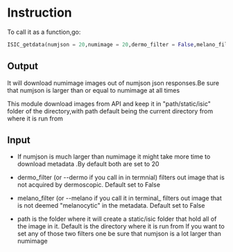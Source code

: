 # Instruction
To call it as a function,go:

```python
ISIC_getdata(numjson = 20,numimage = 20,dermo_filter = False,melano_filter = False,path = os.getcwd())
```

## Output

It will download numimage images out of numjson json responses.Be sure that numjson is larger than or equal to numimage at all times

This module download images from API and keep it in  "path/static/isic" folder of the directory,with path default being the current directory from where it is run from

## Input

- If numjson is much larger than numimage it might take more time to download metadata .By default both are set to 20

- dermo_filter (or --dermo if you call in in termnial) filters out image that is not acquired by dermoscopic. Default set to False

- melano_filter (or --melano if you call it in terminal_   filters out image that is not deemed "melanocytic" in the metadata. Default set to False

- path is the folder where it will create a static/isic folder that hold all of the image in it. Default is the directory where it is run from
If you want to set any of those two filters one be sure that numjson is a lot larger than numimage

